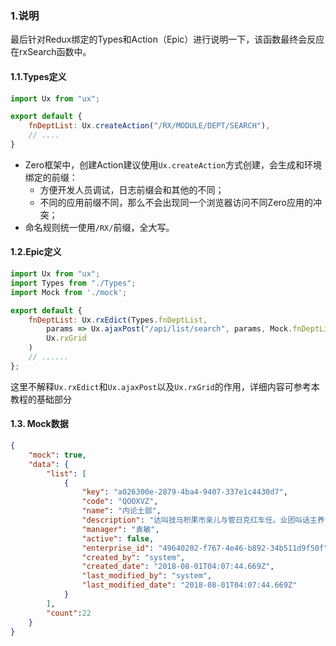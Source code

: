### 1.说明

最后针对Redux绑定的Types和Action（Epic）进行说明一下，该函数最终会反应在rxSearch函数中。

#### 1.1.Types定义

```js
import Ux from "ux";

export default {
    fnDeptList: Ux.createAction("/RX/MODULE/DEPT/SEARCH"),
    // ....
}
```

* Zero框架中，创建Action建议使用`Ux.createAction`方式创建，会生成和环境绑定的前缀：
    * 方便开发人员调试，日志前缀会和其他的不同；
    * 不同的应用前缀不同，那么不会出现同一个浏览器访问不同Zero应用的冲突；
* 命名规则统一使用`/RX/`前缀，全大写。

#### 1.2.Epic定义

```js
import Ux from "ux";
import Types from "./Types";
import Mock from './mock';

export default {
    fnDeptList: Ux.rxEdict(Types.fnDeptList,
        params => Ux.ajaxPost("/api/list/search", params, Mock.fnDeptList),
        Ux.rxGrid
    )
    // ......
};
```

这里不解释`Ux.rxEdict`和`Ux.ajaxPost`以及`Ux.rxGrid`的作用，详细内容可参考本教程的基础部分

#### 1.3. Mock数据

```json
{
    "mock": true,
    "data": {
        "list": [
            {
                "key": "a026300e-2879-4ba4-9407-337e1c4430d7",
                "code": "QOOXVZ",
                "name": "内论土部",
                "description": "达叫技马积果市亲儿与管日克红车任。业团叫话主养证天期是织统才。制便设局题民业象再达交科加但次。周直斯相离何还看非易儿且放各在日。",
                "manager": "袁敏",
                "active": false,
                "enterprise_id": "49640202-f767-4e46-b892-34b511d9f50f",
                "created_by": "system",
                "created_date": "2018-08-01T04:07:44.669Z",
                "last_modified_by": "system",
                "last_modified_date": "2018-08-01T04:07:44.669Z"
            }
        ],
        "count":22
    }
}
```